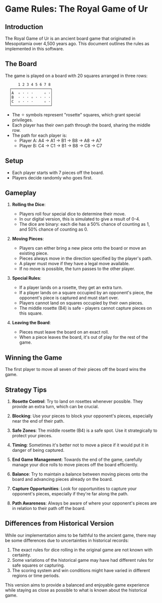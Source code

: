 # Game Rules: The Royal Game of Ur

## Introduction

The Royal Game of Ur is an ancient board game that originated in Mesopotamia over 4,500 years ago. This document outlines the rules as implemented in this software.

## The Board

The game is played on a board with 20 squares arranged in three rows:

```
      1 2 3 4 5 6 7 8
  ┌──────────────────┐
  │A  ✧ · · ·     ✧ ·│
  │B  · · · ✧ · · · ·│
  │C  ✧ · · ·     ✧ ·│
  └──────────────────┘
```

- The ✧ symbols represent "rosette" squares, which grant special privileges.
- Each player has their own path through the board, sharing the middle row.
- The path for each player is:
  - Player A: A4 → A1 → B1 → B8 → A8 → A7
  - Player B: C4 → C1 → B1 → B8 → C8 → C7

## Setup

- Each player starts with 7 pieces off the board.
- Players decide randomly who goes first.

## Gameplay

1. **Rolling the Dice**: 
   - Players roll four special dice to determine their move. 
   - In our digital version, this is simulated to give a result of 0-4.
   - The dice are binary: each die has a 50% chance of counting as 1, and 50% chance of counting as 0.

2. **Moving Pieces**: 
   - Players can either bring a new piece onto the board or move an existing piece.
   - Pieces always move in the direction specified by the player's path.
   - A player must move if they have a legal move available.
   - If no move is possible, the turn passes to the other player.

3. **Special Rules**:
   - If a player lands on a rosette, they get an extra turn.
   - If a player lands on a square occupied by an opponent's piece, the opponent's piece is captured and must start over.
   - Players cannot land on squares occupied by their own pieces.
   - The middle rosette (B4) is safe - players cannot capture pieces on this square.

4. **Leaving the Board**: 
   - Pieces must leave the board on an exact roll.
   - When a piece leaves the board, it's out of play for the rest of the game.

## Winning the Game

The first player to move all seven of their pieces off the board wins the game.

## Strategy Tips

1. **Rosette Control**: Try to land on rosettes whenever possible. They provide an extra turn, which can be crucial.

2. **Blocking**: Use your pieces to block your opponent's pieces, especially near the end of their path.

3. **Safe Zones**: The middle rosette (B4) is a safe spot. Use it strategically to protect your pieces.

4. **Timing**: Sometimes it's better not to move a piece if it would put it in danger of being captured.

5. **End Game Management**: Towards the end of the game, carefully manage your dice rolls to move pieces off the board efficiently.

6. **Balance**: Try to maintain a balance between moving pieces onto the board and advancing pieces already on the board.

7. **Capture Opportunities**: Look for opportunities to capture your opponent's pieces, especially if they're far along the path.

8. **Path Awareness**: Always be aware of where your opponent's pieces are in relation to their path off the board.

## Differences from Historical Version

While our implementation aims to be faithful to the ancient game, there may be some differences due to uncertainties in historical records:

1. The exact rules for dice rolling in the original game are not known with certainty.
2. Some variations of the historical game may have had different rules for safe squares or capturing.
3. The scoring system and win conditions might have varied in different regions or time periods.

This version aims to provide a balanced and enjoyable game experience while staying as close as possible to what is known about the historical game.
